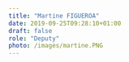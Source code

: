 ```yaml
---
title: "Martine FIGUEROA"
date: 2019-09-25T09:28:10+01:00
draft: false
role: "Deputy"
photo: /images/martine.PNG
---
```


